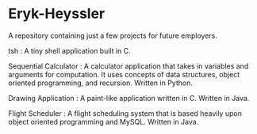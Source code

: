 # Eryk-Heyssler
A repository containing just a few projects for future employers.

tsh : A tiny shell application built in C.

Sequential Calculator : A calculator application that takes in variables and arguments for computation. It uses concepts of data structures, object oriented programming, and recursion. Written in Python.

Drawing Application : A paint-like application written in C. Written in Java.

Flight Scheduler : A flight scheduling system that is based heavily upon object oriented programming and MySQL. Written in Java.
